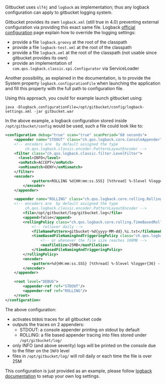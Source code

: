Gitbucket uses `slf4j` and `logback` as implementation; thus any logback configuration can apply to gitbucket logging system.

Gitbucket provides its own `logback.xml` (still true in 4.0) preventing external configuration via providing this exact same file.
Logback [official configuration](http://logback.qos.ch/manual/configuration.html) page explain how to override the logging settings:
- provide a file `logback.groovy` at the root of the classpath
- provide a file `logback-test.xml` at the root of the classpath
- provide a file `logback.xml` at the root of the classpath (not usable since gitbucket provides its own)
- provide an implementation of `com.qos.logback.classic.spi.Configurator` via ServiceLoader

Another possibility, as explained in the documentation, is to provide the System property `logback.configurationFile` when launching the application and fill this property with the full path to configuration file.

Using this approach, you could for example launch gitbucket using:
```
java -Dlogback.configurationFile=/opt/gitbucket/config/logback-settings.xml -jar gitbucket.war
```

In the above example, a logback configuration stored inside `/opt/gitbucket/config` would be used, such a file could look like to:
```xml
<configuration debug="true" scan="true" scanPeriod="60 seconds">
    <appender name="STDOUT" class="ch.qos.logback.core.ConsoleAppender"> 
    <!-- encoders are  by default assigned the type
         ch.qos.logback.classic.encoder.PatternLayoutEncoder -->
    <filter class="ch.qos.logback.classic.filter.LevelFilter">
      <level>INFO</level>
      <onMatch>ACCEPT</onMatch>
      <onMismatch>DENY</onMismatch>
    </filter>
    <encoder>
            <pattern>ROLLING %d{HH:mm:ss.SSS} [%thread] %-5level %logger{36} - %msg%n</pattern>
        </encoder>
    </appender>

    <appender name="ROLLING" class="ch.qos.logback.core.rolling.RollingFileAppender"> 
    <!-- encoders are  by default assigned the type
         ch.qos.logback.classic.encoder.PatternLayoutEncoder -->
        <file>/opt/gitbucket/log/gitbucket.log</file>
        <append>false</append>
        <rollingPolicy class="ch.qos.logback.core.rolling.TimeBasedRollingPolicy">
            <!-- rollover daily -->
            <fileNamePattern>gitbucket-%d{yyyy-MM-dd}.%i.txt</fileNamePattern>
            <timeBasedFileNamingAndTriggeringPolicy class="ch.qos.logback.core.rolling.SizeAndTimeBasedFNATP">
                <!-- or whenever the file size reaches 100MB -->
                <maxFileSize>25MB</maxFileSize>
            </timeBasedFileNamingAndTriggeringPolicy>
        </rollingPolicy>
        <encoder>
            <pattern>%d{HH:mm:ss.SSS} [%thread] %-5level %logger{36} - %msg%n</pattern>
        </encoder>
    </appender>

    <root level="DEBUG">
        <appender-ref ref="STDOUT"/>
        <appender-ref ref="ROLLING"/>
    </root>
</configuration>
``` 

The above configuration:
- activates `DEBUG` traces for all gitbucket code
- outputs the traces on 2 appenders:
  - STDOUT: a console appender printing on stdout by default
  - ROLLING: a file based appender tracing into files stored under `/opt/gitbucket/log/`
- only INFO (and above severity) logs will be printed on the console due to the filter on the `INFO` level
- files in `/opt/gitbucket/log/` will roll daily or each time the file is over 25M

This configuration is just provided as an example, please follow [logback documentation](http://logback.qos.ch/manual/index.html) to setup your own log settings. 